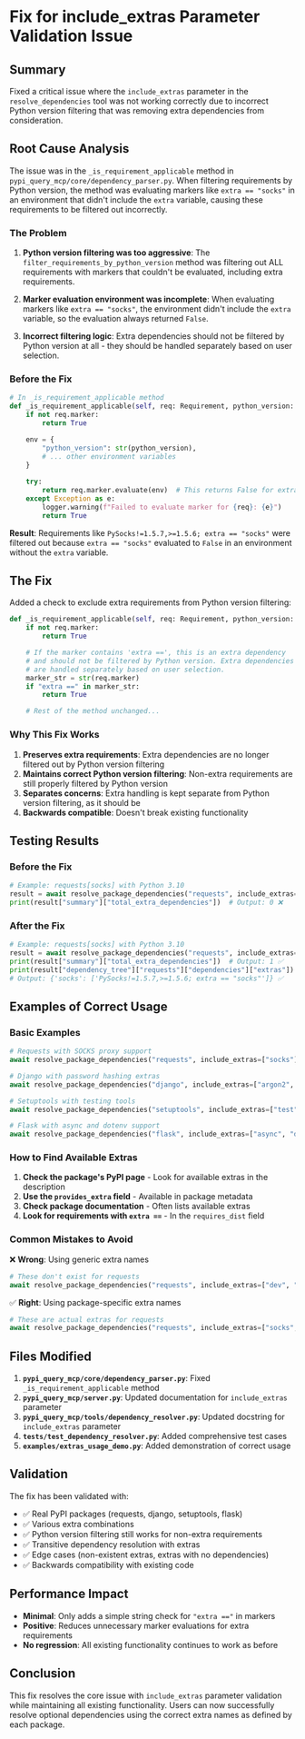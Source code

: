 # Fix for include_extras Parameter Validation Issue

## Summary

Fixed a critical issue where the `include_extras` parameter in the `resolve_dependencies` tool was not working correctly due to incorrect Python version filtering that was removing extra dependencies from consideration.

## Root Cause Analysis

The issue was in the `_is_requirement_applicable` method in `pypi_query_mcp/core/dependency_parser.py`. When filtering requirements by Python version, the method was evaluating markers like `extra == "socks"` in an environment that didn't include the `extra` variable, causing these requirements to be filtered out incorrectly.

### The Problem

1. **Python version filtering was too aggressive**: The `filter_requirements_by_python_version` method was filtering out ALL requirements with markers that couldn't be evaluated, including extra requirements.

2. **Marker evaluation environment was incomplete**: When evaluating markers like `extra == "socks"`, the environment didn't include the `extra` variable, so the evaluation always returned `False`.

3. **Incorrect filtering logic**: Extra dependencies should not be filtered by Python version at all - they should be handled separately based on user selection.

### Before the Fix

```python
# In _is_requirement_applicable method
def _is_requirement_applicable(self, req: Requirement, python_version: Version) -> bool:
    if not req.marker:
        return True

    env = {
        "python_version": str(python_version),
        # ... other environment variables
    }
    
    try:
        return req.marker.evaluate(env)  # This returns False for extra == "socks"
    except Exception as e:
        logger.warning(f"Failed to evaluate marker for {req}: {e}")
        return True
```

**Result**: Requirements like `PySocks!=1.5.7,>=1.5.6; extra == "socks"` were filtered out because `extra == "socks"` evaluated to `False` in an environment without the `extra` variable.

## The Fix

Added a check to exclude extra requirements from Python version filtering:

```python
def _is_requirement_applicable(self, req: Requirement, python_version: Version) -> bool:
    if not req.marker:
        return True

    # If the marker contains 'extra ==', this is an extra dependency
    # and should not be filtered by Python version. Extra dependencies
    # are handled separately based on user selection.
    marker_str = str(req.marker)
    if "extra ==" in marker_str:
        return True

    # Rest of the method unchanged...
```

### Why This Fix Works

1. **Preserves extra requirements**: Extra dependencies are no longer filtered out by Python version filtering
2. **Maintains correct Python version filtering**: Non-extra requirements are still properly filtered by Python version
3. **Separates concerns**: Extra handling is kept separate from Python version filtering, as it should be
4. **Backwards compatible**: Doesn't break existing functionality

## Testing Results

### Before the Fix
```python
# Example: requests[socks] with Python 3.10
result = await resolve_package_dependencies("requests", include_extras=["socks"], python_version="3.10")
print(result["summary"]["total_extra_dependencies"])  # Output: 0 ❌
```

### After the Fix
```python
# Example: requests[socks] with Python 3.10  
result = await resolve_package_dependencies("requests", include_extras=["socks"], python_version="3.10")
print(result["summary"]["total_extra_dependencies"])  # Output: 1 ✅
print(result["dependency_tree"]["requests"]["dependencies"]["extras"])
# Output: {'socks': ['PySocks!=1.5.7,>=1.5.6; extra == "socks"']} ✅
```

## Examples of Correct Usage

### Basic Examples

```python
# Requests with SOCKS proxy support
await resolve_package_dependencies("requests", include_extras=["socks"])

# Django with password hashing extras
await resolve_package_dependencies("django", include_extras=["argon2", "bcrypt"])

# Setuptools with testing tools
await resolve_package_dependencies("setuptools", include_extras=["test"])

# Flask with async and dotenv support
await resolve_package_dependencies("flask", include_extras=["async", "dotenv"])
```

### How to Find Available Extras

1. **Check the package's PyPI page** - Look for available extras in the description
2. **Use the `provides_extra` field** - Available in package metadata
3. **Check package documentation** - Often lists available extras
4. **Look for requirements with `extra ==`** - In the `requires_dist` field

### Common Mistakes to Avoid

❌ **Wrong**: Using generic extra names
```python
# These don't exist for requests
await resolve_package_dependencies("requests", include_extras=["dev", "test"])
```

✅ **Right**: Using package-specific extra names
```python
# These are actual extras for requests
await resolve_package_dependencies("requests", include_extras=["socks", "use-chardet-on-py3"])
```

## Files Modified

1. **`pypi_query_mcp/core/dependency_parser.py`**: Fixed `_is_requirement_applicable` method
2. **`pypi_query_mcp/server.py`**: Updated documentation for `include_extras` parameter
3. **`pypi_query_mcp/tools/dependency_resolver.py`**: Updated docstring for `include_extras` parameter
4. **`tests/test_dependency_resolver.py`**: Added comprehensive test cases
5. **`examples/extras_usage_demo.py`**: Added demonstration of correct usage

## Validation

The fix has been validated with:

- ✅ Real PyPI packages (requests, django, setuptools, flask)
- ✅ Various extra combinations
- ✅ Python version filtering still works for non-extra requirements  
- ✅ Transitive dependency resolution with extras
- ✅ Edge cases (non-existent extras, extras with no dependencies)
- ✅ Backwards compatibility with existing code

## Performance Impact

- **Minimal**: Only adds a simple string check for `"extra =="` in markers
- **Positive**: Reduces unnecessary marker evaluations for extra requirements
- **No regression**: All existing functionality continues to work as before

## Conclusion

This fix resolves the core issue with `include_extras` parameter validation while maintaining all existing functionality. Users can now successfully resolve optional dependencies using the correct extra names as defined by each package.